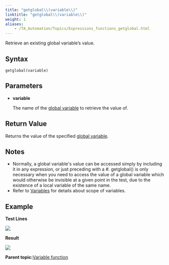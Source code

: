 ```yaml
--- 
title: "getglobal\\(variable\\)"
linktitle: "getglobal\\(variable\\)"
weight: 1
aliases: 
    - /TA_Automation/Topics/Expressions_functions_getglobal.html
---
```


Retrieve an existing global variable’s value.

## Syntax

`getglobal(variable)`

## Parameters

-   **variable**

    The name of the [global variable](The_test_language_variables.html) to retrieve the value of.


## Return Value

Returns the value of the specified [global variable](The_test_language_variables.html).

## Notes

-   Normally, a global variable's value can be accessed simply by including it in any expression, or just preceding with a \#. getglobal\(\) is only necessary when you need to access the value of a global variable which would otherwise be invisible at a given point in the test, due to the existence of a local variable of the same name.
-   Refer to [Variables](The_test_language_variables.html) for details about scope of variables.

## Example

**Test Lines**

![](/images//Images/automationguide_getglobalfunction_pgm.png)

**Result**

![](/images//Images/automationguide_getglobalfunction_res.png)

**Parent topic:**[Variable function](/TA_Automation/Topics/Expressions_variable_functions.html)

